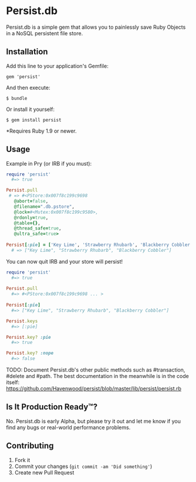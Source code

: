 # Persist.db

Persist.db is a simple gem that allows you to painlessly save Ruby Objects in a NoSQL persistent file store.

## Installation

Add this line to your application's Gemfile:

    gem 'persist'

And then execute:

    $ bundle

Or install it yourself:

    $ gem install persist
    
*Requires Ruby 1.9 or newer.

## Usage

Example in Pry (or IRB if you must):

```ruby
require 'persist'
  #=> true

Persist.pull
 # => #<PStore:0x007f8c199c9698
   @abort=false,
   @filename=".db.pstore",
   @lock=#<Mutex:0x007f8c199c9580>,
   @rdonly=true,
   @table={},
   @thread_safe=true,
   @ultra_safe=true>
  
Persist[:pie] = ['Key Lime', 'Strawberry Rhubarb', 'Blackberry Cobbler']
  # => ["Key Lime", "Strawberry Rhubarb", "Blackberry Cobbler"]
```

You can now quit IRB and your store will persist!

```ruby
require 'persist'
  #=> true
  
Persist.pull
  #=> #<PStore:0x007f8c199c9698 ... >
  
Persist[:pie]
  #=> ["Key Lime", "Strawberry Rhubarb", "Blackberry Cobbler"]
```

```ruby
Persist.keys
  #=> [:pie]

Persist.key? :pie
  #=> true

Persist.key? :nope
  #=> false
```

TODO: Document Persist.db's other public methods such as #transaction, #delete and #path. The best documentation in the meanwhile is in the code itself: https://github.com/Havenwood/persist/blob/master/lib/persist/persist.rb

## Is It Production Ready™?
No. Persist.db is early Alpha, but please try it out and let me know if you find any bugs or real-world performance problems.

## Contributing

1. Fork it
2. Commit your changes (`git commit -am 'Did something'`)
3. Create new Pull Request
